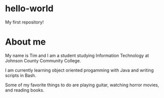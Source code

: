 # hello-world
My first repository!
# About me

My name is Tim and I am a student studying Information Technology at Johnson County Community College.

I am currently learning object oriented progamming with Java and writing scripts in Bash.

Some of my favorite things to do are playing guitar, watching horror movies, and reading books.
